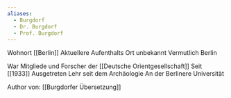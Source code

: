 ```yaml
---
aliases:
  - Burgdorf
  - Dr. Burgdorf
  - Prof. Burgdorf
---
```


Wohnort [[Berlin]]
Aktuellere Aufenthalts Ort unbekannt Vermutlich Berlin

War Mitgliede und Forscher der [[Deutsche Orientgesellschaft]]
Seit [[1933]] Ausgetreten Lehr seit dem Archäologie An der Berlinere Universität



Author von:
[[Burgdorfer Übersetzung]]
